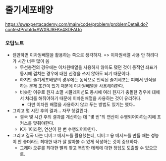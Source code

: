 # 줄기세포배양
https://swexpertacademy.com/main/code/problem/problemDetail.do?contestProbId=AWXRJ8EKe48DFAUo

### 오답노트
- 웬만하면 이차원배열을 활용하는 쪽으로 생각하자. => 이차원배열 사용 안 하려다가 시간 너무 많이 씀
  - 무선충전의 경우에는 이차원배열을 사용하지 않아도 됐던 것이 동적인 좌표가 동시에 겹치는 경우에 대한 신경을 쓰지 않아도 되기 때문이다.
  - 하지만 줄기세포배양의 경우에는 동적으로 번식된 줄기세포는 피해서 번식을 하는 문제 조건이 있기 때문에 이차원배열을 사용해야한다.
  - 비슷한 이유로 원자 소멸 시뮬레이션도 동시에 여러 원자가 충돌한 경우에 대해서 처리를 해줘야하기 때문에 이차원배열을 사용하는 것이 유리하다.
    - 다만 이차원 배열을 사용하지 않고 푸는 방법도 있기는 했다..
- 그리고 몇 시간 후의 결과... 자꾸 헷갈린다.
  - 결국 몇 시간 후의 결과를 계산하는 데 "몇 번"의 연산이 수행되어야하는지에 포커스를 맞춰야한다.
  - K가 1이라면, 연산이 한 번 수행되어야한다.
- 그리고 결국 나는 디버그 메서드를 활용했는데, 디버그 용 메서드를 만들 때는 성능이 안 좋더라도 최대한 내가 잘 알아볼 수 있게 작성하는 것이 중요하다.
  - 그래야 오류를 최대한 빨리 찾고 복잡한 테케에 대한 정답도 도출할 수 있으므로.